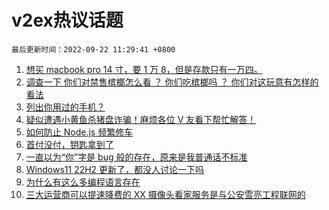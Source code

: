 # v2ex热议话题

`最后更新时间：2022-09-22 11:29:41 +0800`

1. [想买 macbook pro 14 寸，要 1 万 8，但是存款只有一万四。](https://www.v2ex.com/t/881852)
1. [调查一下 
你们对禁售槟榔怎么看 ？
你们吃槟榔吗 ？
你们对这玩意有怎样的看法](https://www.v2ex.com/t/881832)
1. [列出你用过的手机？](https://www.v2ex.com/t/881926)
1. [疑似遭遇小黄鱼杀猪盘诈骗！麻烦各位 V 友看下帮忙解答！](https://www.v2ex.com/t/882020)
1. [如何防止 Node.js 频繁修车](https://www.v2ex.com/t/881929)
1. [首付没付，钥匙拿到了](https://www.v2ex.com/t/882021)
1. [一直以为“你”字是 bug 般的存在，原来是我普通话不标准](https://www.v2ex.com/t/881879)
1. [Windows11 22H2 更新了，都没人讨论一下吗](https://www.v2ex.com/t/881902)
1. [为什么有这么多编程语言存在](https://www.v2ex.com/t/881829)
1. [三大运营商可以提速降费的 XX 摄像头看家服务是与公安雪亮工程联网的](https://www.v2ex.com/t/881968)

